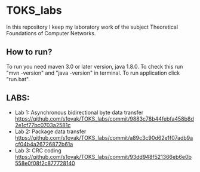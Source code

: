 # TOKS_labs
In this repository I keep my laboratory work of the subject Theoretical Foundations of Computer Networks.
## How to run?
To run you need maven 3.0 or later version, java 1.8.0. To check this run "mvn -version" and "java -version" in terminal.
To run application click "run.bat".
## LABS:
* Lab 1: Asynchronous bidirectional byte data transfer https://github.com/s1ovak/TOKS_labs/commit/9883c78b44febfa458b8d2e1cf77bc0703a2581c
* Lab 2: Package data transfer https://github.com/s1ovak/TOKS_labs/commit/a89c3c90d62e1f07adb9acf04b4a26726872b61a
* Lab 3: CRC coding https://github.com/s1ovak/TOKS_labs/commit/93dd948f521366eb6e0b558e0f08f2c877728140
